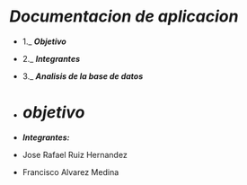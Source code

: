 # ***Documentacion de aplicacion***
- 1._ ***Objetivo***
- 2._ ***Integrantes***
- 3._ ***Analisis de la base de datos***

- # ***objetivo***

- ***Integrantes:***
- Jose Rafael Ruiz Hernandez
- Francisco Alvarez Medina

